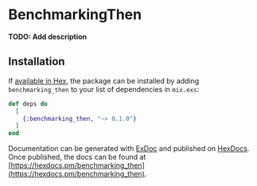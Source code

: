 # BenchmarkingThen

**TODO: Add description**

## Installation

If [available in Hex](https://hex.pm/docs/publish), the package can be installed
by adding `benchmarking_then` to your list of dependencies in `mix.exs`:

```elixir
def deps do
  [
    {:benchmarking_then, "~> 0.1.0"}
  ]
end
```

Documentation can be generated with [ExDoc](https://github.com/elixir-lang/ex_doc)
and published on [HexDocs](https://hexdocs.pm). Once published, the docs can
be found at [https://hexdocs.pm/benchmarking_then](https://hexdocs.pm/benchmarking_then).

